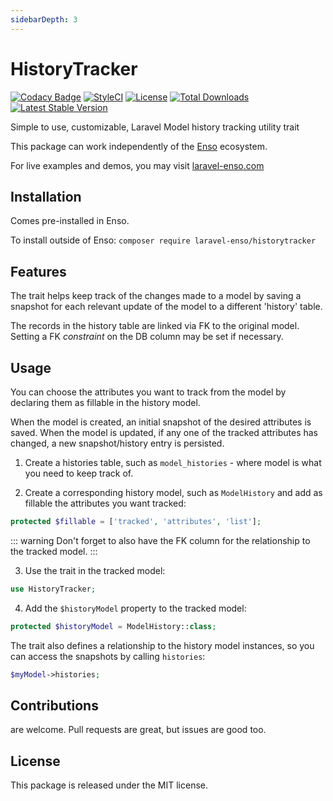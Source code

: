 ```yaml
---
sidebarDepth: 3
---
```


# HistoryTracker

[![Codacy Badge](https://api.codacy.com/project/badge/Grade/71c1e5e3e2c940fa8f3fb0ebda9db1fb)](https://www.codacy.com/app/laravel-enso/HistoryTracker?utm_source=github.com&utm_medium=referral&utm_content=laravel-enso/HistoryTracker&utm_campaign=badger)
[![StyleCI](https://styleci.io/repos/85500161/shield?branch=master)](https://styleci.io/repos/85500161)
[![License](https://poser.pugx.org/laravel-enso/historytracker/license)](https://packagist.org/packages/laravel-enso/historytracker)
[![Total Downloads](https://poser.pugx.org/laravel-enso/historytracker/downloads)](https://packagist.org/packages/laravel-enso/historytracker)
[![Latest Stable Version](https://poser.pugx.org/laravel-enso/historytracker/version)](https://packagist.org/packages/laravel-enso/historytracker)

Simple to use, customizable, Laravel Model history tracking utility trait

This package can work independently of the [Enso](https://github.com/laravel-enso/Enso) ecosystem.

For live examples and demos, you may visit [laravel-enso.com](https://www.laravel-enso.com)

## Installation

Comes pre-installed in Enso.

To install outside of Enso: `composer require laravel-enso/historytracker`

## Features

The trait helps keep track of the changes made to a model by saving a snapshot for each relevant update of the model to a different 'history' table.

The records in the history table are linked via FK to the original model. Setting a FK *constraint* on the DB column may be set if necessary.

## Usage
You can choose the attributes you want to track from the model by declaring them as fillable in the history model.

When the model is created, an initial snapshot of the desired attributes is saved. When the model is updated, if any one of the tracked attributes has changed, a new snapshot/history entry is persisted.  

1. Create a histories table, such as `model_histories` - where model is what you need to keep track of.

2. Create a corresponding history model, such as `ModelHistory` and add as fillable the attributes you want tracked:

```php 
protected $fillable = ['tracked', 'attributes', 'list'];
```

::: warning
Don't forget to also have the FK column for the relationship to the tracked model.
:::

3. Use the trait in the tracked model:

```php
use HistoryTracker;
```

4. Add the `$historyModel` property to the tracked model:

```php
protected $historyModel = ModelHistory::class;
```

The trait also defines a relationship to the history model instances, 
so you can access the snapshots by calling `histories`:

```php
$myModel->histories;
```  

## Contributions

are welcome. Pull requests are great, but issues are good too.

## License

This package is released under the MIT license.
